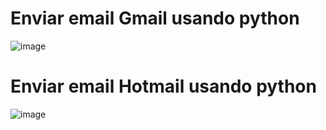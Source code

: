 # Enviar email Gmail usando python

![image](https://github.com/SelmaCantelli/Enviar-email-usando-python/assets/77678430/64a0f073-07af-45ec-933b-9b5aea857d8b)

# Enviar email Hotmail usando python

![image](https://github.com/SelmaCantelli/Enviar-email-usando-python/assets/77678430/c43b5b09-7d0a-415a-a83c-3f273022a0f0)
